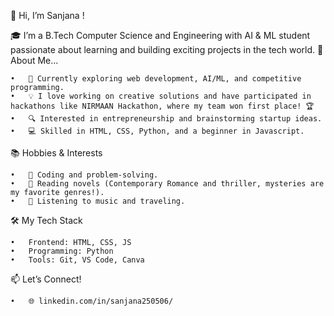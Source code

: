 👋 Hi, I’m Sanjana !

🎓 I’m a B.Tech Computer Science and Engineering with AI & ML student passionate about learning and building exciting projects in the tech world.
🚀 About Me...


	•	🌱 Currently exploring web development, AI/ML, and competitive programming.
	•	💡 I love working on creative solutions and have participated in hackathons like NIRMAAN Hackathon, where my team won first place! 🏆
	•	🔍 Interested in entrepreneurship and brainstorming startup ideas.
	•	💻 Skilled in HTML, CSS, Python, and a beginner in Javascript.

📚 Hobbies & Interests

	•	🌟 Coding and problem-solving.
	•	📖 Reading novels (Contemporary Romance and thriller, mysteries are my favorite genres!).
	•	🎵 Listening to music and traveling.

🛠️ My Tech Stack

	•	Frontend: HTML, CSS, JS
	•	Programming: Python
	•	Tools: Git, VS Code, Canva

📫 Let’s Connect!

	•	🌐 linkedin.com/in/sanjana250506/

<!---
sanjana2505006/sanjana2505006 is a ✨ special ✨ repository because its `README.md` (this file) appears on your GitHub profile.
You can click the Preview link to take a look at your changes.
--->
